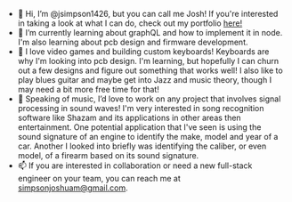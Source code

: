 - 👋 Hi, I’m @jsimpson1426, but you can call me Josh! If you're interested in taking a look at what I can do, check out my portfolio <a href="http://www.joshdev.co" target="_blank"> here! </a>
- 🌱 I’m currently learning about graphQL and how to implement it in node. I'm also learning about pcb design and firmware development.
- 👀 I love video games and building custom keyboards! Keyboards are why I'm looking into pcb design. I'm learning, but hopefully I can churn out a few designs 
      and figure out something that works well! I also like to play blues guitar and maybe get into Jazz and music theory, though I may need a bit more free time for that!
- 💞️ Speaking of music, I’d love to work on any project that involves signal processing in sound waves! I'm very interested in song recognition software like Shazam and its applications in other areas then entertainment. One potential application that I've seen is using the sound signature of an engine to identify the make, model and year of a car. Another I looked into briefly was identifying the caliber, or even model, of a firearm based on its sound signature.
- 📫 If you are interested in collaboration or need a new full-stack engineer on your team, you can reach me at simpsonjoshuam@gmail.com.

<!---
jsimpson1426/jsimpson1426 is a ✨ special ✨ repository because its `README.md` (this file) appears on your GitHub profile.
You can click the Preview link to take a look at your changes.
--->
